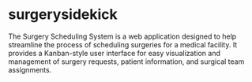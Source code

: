 # surgerysidekick
The Surgery Scheduling System is a web application designed to help streamline the process of scheduling surgeries for a medical facility. It provides a Kanban-style user interface for easy visualization and management of surgery requests, patient information, and surgical team assignments.

